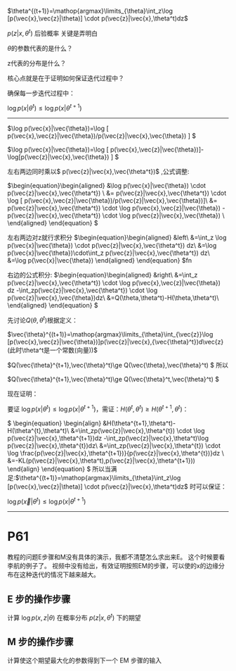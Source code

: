 $\theta^{(t+1)}=\mathop{argmax}\limits_{\theta}\int_z\log   [p(\vec{x},\vec{z}|\theta)] \cdot p(\vec{z}|\vec{x},\theta^t)dz$

$p(z|x,\theta^t)$ 后验概率
关键是弄明白

$\theta$的参数代表的是什么？

z代表的分布是什么？

核心点就是在于证明如何保证迭代过程中？

确保每一步迭代过程中：

$\log p(x|\theta^t)\le\log p(x|\theta^{t+1})$

---

$\log p(\vec{x}|\vec{\theta})=\log [ p(\vec{x},\vec{z}|\vec{\theta})/p(\vec{z}|\vec{x},\vec{\theta}) ] $

$\log p(\vec{x}|\vec{\theta})=\log [ p(\vec{x},\vec{z}|\vec{\theta})]-\log[p(\vec{z}|\vec{x},\vec{\theta}) ] $

左右两边同时乘以$ p(\vec{z}|\vec{x},\vec{\theta^t})$ ,公式调整:

$\begin{equation}\begin{aligned}
&\log p(\vec{x}|\vec{\theta}) \cdot  p(\vec{z}|\vec{x},\vec{\theta^t}) \\
&= p(\vec{z}|\vec{x},\vec{\theta^t}) \cdot \log [ p(\vec{x},\vec{z}|\vec{\theta})/p(\vec{z}|\vec{x},\vec{\theta})]\\
&= p(\vec{z}|\vec{x},\vec{\theta^t}) \cdot \log p(\vec{x},\vec{z}|\vec{\theta})  - p(\vec{z}|\vec{x},\vec{\theta^t}) \cdot \log p(\vec{z}|\vec{x},\vec{\theta}) \\
\end{aligned}
\end{equation}
$


左右两边对z就行求积分
$\begin{equation}\begin{aligned}
&left\\
&=\int_z \log p(\vec{x}|\vec{\theta}) \cdot  p(\vec{z}|\vec{x},\vec{\theta^t}) dz\\
&=\log p(\vec{x}|\vec{\theta})\cdot\int_z p(\vec{z}|\vec{x},\vec{\theta^t}) dz\\
&=\log p(\vec{x}|\vec{\theta}) 
\end{aligned}
\end{equation}
$fn

右边的公式积分:
$\begin{equation}\begin{aligned}
&right\\
&=\int_z   p(\vec{z}|\vec{x},\vec{\theta^t}) \cdot \log p(\vec{x},\vec{z}|\vec{\theta})  dz  -\int_zp(\vec{z}|\vec{x},\vec{\theta^t}) \cdot \log p(\vec{z}|\vec{x},\vec{\theta})dz\\
&=Q(\theta,\theta^t)-H(\theta,\theta^t)\\
\end{aligned}
\end{equation}
$

先讨论$Q(\theta,\theta^t)$根据定义：

$\vec{\theta}^{(t+1)}=\mathop{argmax}\limits_{\theta}\int_{\vec{z}}\log [p(\vec{x},\vec{z}|\vec{\theta})]p(\vec{z}|\vec{x},{\vec{\theta}^t})d\vec{z}   (此时\theta^t是一个常数(向量))$


$Q(\vec{\theta}^{t+1},\vec{\theta}^t)\ge Q(\vec{\theta},\vec{\theta}^t) $
所以



$Q(\vec{\theta}^{t+1},\vec{\theta}^t)\ge Q(\vec{\theta}^t,\vec{\theta}^t) $

现在证明：

要证 $\log p(x|\theta^t)\le\log p(x|\theta^{t+1})$，需证：$H(\theta^t,\theta^t)\ge H(\theta^{t+1},\theta^t)$：



$
\begin{equation}
\begin{align}
&H(\theta^{t+1},\theta^t)-H(\theta^{t},\theta^t)\\
&=\int_zp(\vec{z}|\vec{x},\theta^{t}) \cdot \log p(\vec{z}|\vec{x},\theta^{t+1})dz -\int_zp(\vec{z}|\vec{x},\theta^t)\log p(\vec{z}|\vec{x},\theta^{t})dz\\
&=\int_zp(\vec{z}|\vec{x},\theta^{t}) \cdot \log \frac{p(\vec{z}|\vec{x},\theta^{t+1})}{p(\vec{z}|\vec{x},\theta^{t})}dz \\
&=-KL(p(\vec{z}|\vec{x},\theta^t),p(\vec{z}|\vec{x},\theta^{t+1}))
\end{align}
\end{equation}
$
所以当满足:$\theta^{(t+1)}=\mathop{argmax}\limits_{\theta}\int_z\log   [p(\vec{x},\vec{z}|\theta)] \cdot p(\vec{z}|\vec{x},\theta^t)dz$ 时可以保证：

 $\log p(\vec{x}|\theta^t)\le\log p(x|\theta^{t+1})$

---

 # P61 
教程的问题E步骤和M没有具体的演示，我都不清楚怎么求出来E。
这个时候要看李航的例子了。
视频中没有给出，有效证明按照EM的步骤，可以使的x的边缘分布在这种迭代的情况下越来越大。
 ## E 步的操作步骤
计算 $\log p(x,z|\theta)$ 在概率分布 $p(z|x,\theta^t)$ 下的期望

 ## M 步的操作步骤

计算使这个期望最大化的参数得到下一个 EM 步骤的输入
